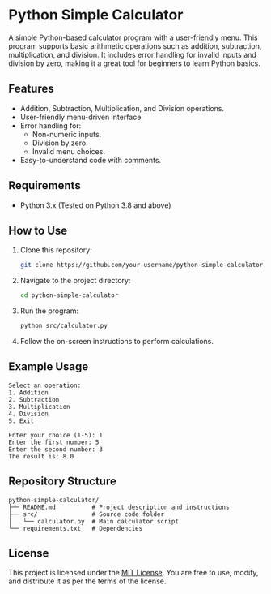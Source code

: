 
# Python Simple Calculator

A simple Python-based calculator program with a user-friendly menu. This program supports basic arithmetic operations such as addition, subtraction, multiplication, and division. It includes error handling for invalid inputs and division by zero, making it a great tool for beginners to learn Python basics.

## Features
- Addition, Subtraction, Multiplication, and Division operations.
- User-friendly menu-driven interface.
- Error handling for:
  - Non-numeric inputs.
  - Division by zero.
  - Invalid menu choices.
- Easy-to-understand code with comments.

## Requirements
- Python 3.x (Tested on Python 3.8 and above)

## How to Use
1. Clone this repository:
   ```bash
   git clone https://github.com/your-username/python-simple-calculator.git
   ```
2. Navigate to the project directory:
   ```bash
   cd python-simple-calculator
   ```
3. Run the program:
   ```bash
   python src/calculator.py
   ```

4. Follow the on-screen instructions to perform calculations.

## Example Usage
```
Select an operation:
1. Addition
2. Subtraction
3. Multiplication
4. Division
5. Exit

Enter your choice (1-5): 1
Enter the first number: 5
Enter the second number: 3
The result is: 8.0
```

## Repository Structure
```
python-simple-calculator/
├── README.md          # Project description and instructions
├── src/               # Source code folder
│   └── calculator.py  # Main calculator script
└── requirements.txt   # Dependencies
```

## License
This project is licensed under the [MIT License](LICENSE). You are free to use, modify, and distribute it as per the terms of the license.
